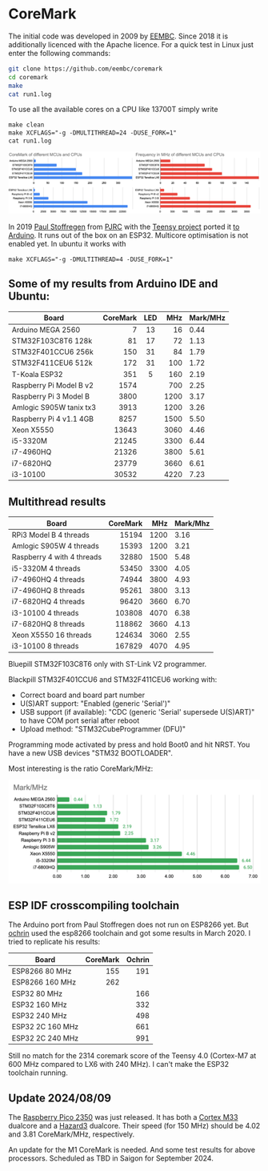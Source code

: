 # CoreMark

The initial code was developed in 2009 by [EEMBC](https://github.com/eembc/coremark). Since 2018 it is additionally licenced with the Apache licence. For a quick test in Linux just enter the following commands:

``` sh
git clone https://github.com/eembc/coremark
cd coremark
make
cat run1.log
```
To use all the available cores on a CPU like 13700T simply write

```
make clean
make XCFLAGS="-g -DMULTITHREAD=24 -DUSE_FORK=1"
cat run1.log
```

![Results 2020](../mix/coremark2020.png)

In 2019 [Paul Stoffregen](https://github.com/PaulStoffregen) from [PJRC](https://www.pjrc.com/) with the [Teensy project](https://www.pjrc.com/teensy/) ported it [to Arduino](https://github.com/PaulStoffregen/CoreMark). It runs out of the box on an ESP32. Multicore optimisation is not enabled yet. In ubuntu it works with

```
make XCFLAGS="-g -DMULTITHREAD=4 -DUSE_FORK=1"
``` 

## Some of my results from Arduino IDE and Ubuntu:

| Board                   | CoreMark | LED | MHz  | Mark/MHz |
| ----------------------- | -------: | :-: | ---: | -------- |
| Arduino MEGA 2560       |        7 |  13 |   16 |     0.44 |
| STM32F103C8T6 128k      |       81 |  17 |   72 |     1.13 |
| STM32F401CCU6 256k      |      150 |  31 |   84 |     1.79 |
| STM32F411CEU6 512k      |      172 |  31 |  100 |     1.72 |
| T-Koala ESP32           |      351 |   5 |  160 |     2.19 |
| Raspberry Pi Model B v2 |     1574 |     |  700 |     2.25 |
| Raspberry Pi 3 Model B  |     3800 |     | 1200 |     3.17 |
| Amlogic S905W tanix tx3 |     3913 |     | 1200 |     3.26 |
| Raspberry Pi 4 v1.1 4GB |     8257 |     | 1500 |     5.50 |
| Xeon X5550              |    13643 |     | 3060 |     4.46 |
| i5-3320M                |    21245 |     | 3300 |     6.44 |
| i7-4960HQ               |    21326 |     | 3800 |     5.61 |
| i7-6820HQ               |    23779 |     | 3660 |     6.61 |
| i3-10100                |    30532 |     | 4220 |     7.23 |

## Multithread results

| Board                       | CoreMark | MHz  | Mark/Mhz |
| --------------------------- | -------: | ---: | -------- |
| RPi3 Model B  4 threads     |    15194 | 1200 |     3.16 |
| Amlogic S905W 4 threads     |    15393 | 1200 |     3.21 |
| Raspberry 4 with  4 threads |    32880 | 1500 |     5.48 |
| i5-3320M 4 threads          |    53450 | 3300 |     4.05 |
| i7-4960HQ 4 threads         |    74944 | 3800 |     4.93 |
| i7-4960HQ 8 threads         |    95261 | 3800 |     3.13 |
| i7-6820HQ 4 threads         |    96420 | 3660 |     6.70 |
| i3-10100  4 threads         |   103808 | 4070 |     6.38 |
| i7-6820HQ 8 threads         |   118862 | 3660 |     4.13 |
| Xeon X5550 16 threads       |   124634 | 3060 |     2.55 |
| i3-10100  8 threads         |   167829 | 4070 |     4.95 |


Bluepill STM32F103C8T6 only with ST-Link V2 programmer.

Blackpill STM32F401CCU6 and STM32F411CEU6 working with:
- Correct board and board part number
- U(S)ART support: "Enabled (generic 'Serial')"
- USB support (if available): "CDC (generic 'Serial' supersede U(S)ART)" to have COM port serial after reboot
- Upload method: "STM32CubeProgrammer (DFU)"

Programming mode activated by press and hold Boot0 and hit NRST. You have a new USB devices "STM32 BOOTLOADER".

Most interesting is the ratio CoreMark/MHz:

![Results 2020](../mix/coremark-mhz.png)

## ESP IDF crosscompiling toolchain

The Arduino port from Paul Stoffregen does not run on ESP8266 yet. But [ochrin](https://github.com/ochrin/coremark) used the esp8266 toolchain and got some results in March 2020. I tried to replicate his results:

| Board            | CoreMark | Ochrin |
| ---------------- | -------: | -----: |
| ESP8266   80 MHz |      155 |    191 |
| ESP8266  160 MHz |      262 |        |
| ESP32     80 MHz |          |    166 |
| ESP32    160 MHz |          |    332 |
| ESP32    240 MHz |          |    498 |
| ESP32 2C 160 MHz |          |    661 |
| ESP32 2C 240 MHz |          |    991 |

Still no match for the 2314 coremark score of the Teensy 4.0 (Cortex-M7 at 600 MHz compared to LX6 with 240 MHz). I can't make the ESP32 toolchain running.

## Update 2024/08/09

The [Raspberry Pico 2350](https://riscv.org/news/2024/08/raspberry-pi-launch-new-rp2350-microcontroller-and-pico-2-development-board-with-risc-v-support/) was just released. It has both a [Cortex M33](https://www.nxp.com/docs/en/application-note/AN13579.pdf) dualcore and a [Hazard3](https://github.com/Wren6991/Hazard3) dualcore. Their speed (for 150 MHz) should be 4.02 and 3.81 CoreMark/MHz, respectively.

An update for the M1 CoreMark is needed. And some test results for above processors. Scheduled as TBD in Saigon for September 2024.

